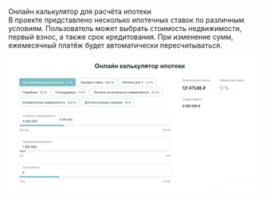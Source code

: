 Онлайн калькулятор для расчёта ипотеки <br>
В проекте представлено несколько ипотечных ставок по различным условиям. Пользователь может выбрать стоимость недвижимости, первый взнос, а также срок кредитования. При изменение сумм, ежемесячный платёж будет автоматически пересчитываться. <br>

![Вид:](./img/png/morgageCalculator.png)
